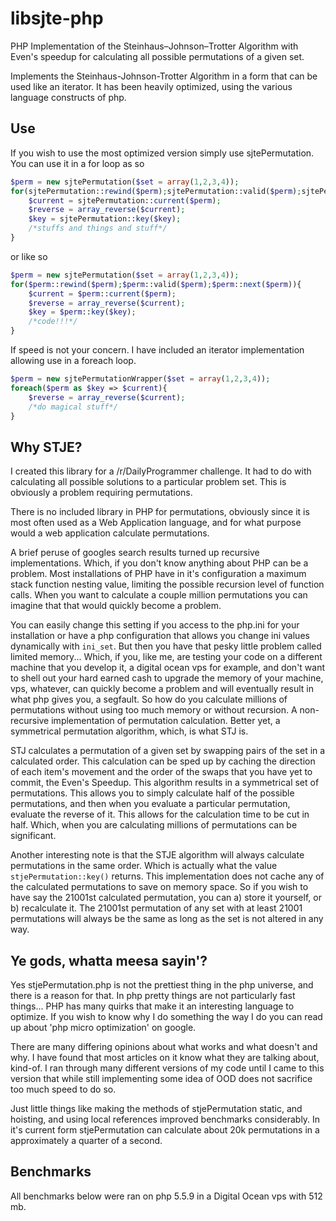 # libsjte-php
PHP Implementation of the Steinhaus–Johnson–Trotter Algorithm with Even's speedup for calculating all possible permutations of a given set.

Implements the Steinhaus-Johnson-Trotter Algorithm in a form that can be used like an iterator. It has been heavily optimized, using the various language constructs of php.

## Use

If you wish to use the most optimized version simply use sjtePermutation. You can use it in a for loop as so

```php
$perm = new sjtePermutation($set = array(1,2,3,4));
for(sjtePermutation::rewind($perm);sjtePermutation::valid($perm);sjtePermutation::next($perm)){
    $current = sjtePermutation::current($perm);
    $reverse = array_reverse($current);
    $key = sjtePermutation::key($key);
    /*stuffs and things and stuff*/
}
```
or like so

```php
$perm = new sjtePermutation($set = array(1,2,3,4));
for($perm::rewind($perm);$perm::valid($perm);$perm::next($perm)){
    $current = $perm::current($perm);
    $reverse = array_reverse($current);
    $key = $perm::key($key);
    /*code!!!*/
}
```

If speed is not your concern. I have included an iterator implementation allowing use in a foreach loop.

```php
$perm = new sjtePermutationWrapper($set = array(1,2,3,4));
foreach($perm as $key => $current){
    $reverse = array_reverse($current);
    /*do magical stuff*/
}
```

## Why STJE?

I created this library for a /r/DailyProgrammer challenge. It had to do with calculating all possible solutions to a particular problem set. This is obviously a problem requiring permutations.

There is no included library in PHP for permutations, obviously since it is most often used as a Web Application language, and for what purpose would a web application calculate permutations.

A brief peruse of googles search results turned up recursive implementations. Which, if you don't know anything about PHP can be a problem. Most installations of PHP have in it's configuration a maximum stack function nesting value, limiting the possible recursion level of function calls. When you want to calculate a couple million permutations you can imagine that that would quickly become a problem.

You can easily change this setting if you access to the php.ini for your installation or have a php configuration that allows you change ini values dynamically with `ini_set`. But then you have that pesky little problem called limited memory... Which, if you, like me, are testing your code on a different machine that you develop it, a digital ocean vps for example, and don't want to shell out your hard earned cash to upgrade the memory of your machine, vps, whatever, can quickly become a problem and will eventually result in what php gives you, a segfault. So how do you calculate millions of permutations without using too much memory or without recursion. A non-recursive implementation of permutation calculation. Better yet, a symmetrical permutation algorithm, which, is what STJ is.

STJ calculates a permutation of a given set by swapping pairs of the set in a calculated order. This calculation can be sped up by caching the direction of each item's movement and the order of the swaps that you have yet to commit, the Even's Speedup. This algorithm results in a symmetrical set of permutations. This allows you to simply calculate half of the possible permutations, and then when you evaluate a particular permutation, evaluate the reverse of it. This allows for the calculation time to be cut in half. Which, when you are calculating millions of permutations can be significant.

Another interesting note is that the STJE algorithm will always calculate permutations in the same order. Which is actually what the value `stjePermutation::key()` returns. This implementation does not cache any of the calculated permutations to save on memory space. So if you wish to have say the 21001st calculated permutation, you can a) store it yourself, or b) recalculate it. The 21001st permutation of any set with at least 21001 permutations will always be the same as long as the set is not altered in any way.

## Ye gods, whatta meesa sayin'?

Yes stjePermutation.php is not the prettiest thing in the php universe, and there is a reason for that. In php pretty things are not particularly fast things... PHP has many quirks that make it an interesting language to optimize. If you wish to know why I do something the way I do you can read up about 'php micro optimization' on google.

There are many differing opinions about what works and what doesn't and why. I have found that most articles on it know what they are talking about, kind-of. I ran through many different versions of my code until I came to this version that while still implementing some idea of OOD does not sacrifice too much speed to do so.

Just little things like making the methods of stjePermutation static, and hoisting, and using local references improved benchmarks considerably. In it's current form stjePermutation can calculate about 20k permutations in a approximately a quarter of a second.

## Benchmarks
All benchmarks below were ran on php 5.5.9 in a Digital Ocean vps with 512 mb.
